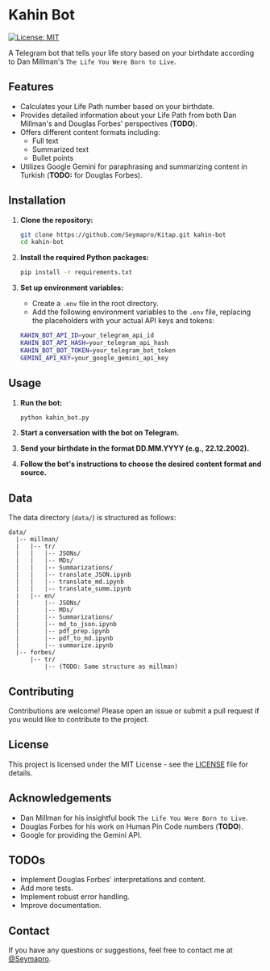 # Kahin Bot

[![License: MIT](https://img.shields.io/badge/License-MIT-yellow.svg)](https://opensource.org/licenses/MIT)

A Telegram bot that tells your life story based on your birthdate according to Dan Millman's `The Life You Were Born to Live`.

## Features

- Calculates your Life Path number based on your birthdate.
- Provides detailed information about your Life Path from both Dan Millman's and Douglas Forbes' perspectives (**TODO**).
- Offers different content formats including:
  - Full text
  - Summarized text
  - Bullet points
- Utilizes Google Gemini for paraphrasing and summarizing content in Turkish (**TODO:** for Douglas Forbes).

## Installation

1. **Clone the repository:**

   ```bash
   git clone https://github.com/Seymapro/Kitap.git kahin-bot
   cd kahin-bot
   ```

2. **Install the required Python packages:**

   ```bash
   pip install -r requirements.txt
   ```

3. **Set up environment variables:**
    - Create a `.env` file in the root directory.
    - Add the following environment variables to the `.env` file, replacing the placeholders with your actual API keys and tokens:

     ```bash
     KAHIN_BOT_API_ID=your_telegram_api_id
     KAHIN_BOT_API_HASH=your_telegram_api_hash
     KAHIN_BOT_BOT_TOKEN=your_telegram_bot_token
     GEMINI_API_KEY=your_google_gemini_api_key
     ```

## Usage

1. **Run the bot:**

   ```bash
   python kahin_bot.py
   ```

2. **Start a conversation with the bot on Telegram.**
3. **Send your birthdate in the format DD.MM.YYYY (e.g., 22.12.2002).**
4. **Follow the bot's instructions to choose the desired content format and source.**

## Data

The data directory (`data/`) is structured as follows:

```raw
data/
  |-- millman/
  |   |-- tr/
  |   |   |-- JSONs/
  |   |   |-- MDs/
  |   |   |-- Summarizations/
  |   |   |-- translate_JSON.ipynb
  |   |   |-- translate_md.ipynb
  |   |   |-- translate_summ.ipynb
  |   |-- en/
  |       |-- JSONs/
  |       |-- MDs/
  |       |-- Summarizations/
  |       |-- md_to_json.ipynb
  |       |-- pdf_prep.ipynb
  |       |-- pdf_to_md.ipynb
  |       |-- summarize.ipynb
  |-- forbes/
      |-- tr/
          |-- (TODO: Same structure as millman)
```

## Contributing

Contributions are welcome! Please open an issue or submit a pull request if you would like to contribute to the project.

## License

This project is licensed under the MIT License - see the [LICENSE](LICENSE) file for details.

## Acknowledgements

- Dan Millman for his insightful book `The Life You Were Born to Live`.
- Douglas Forbes for his work on Human Pin Code numbers (**TODO**).
- Google for providing the Gemini API.

## TODOs

- Implement Douglas Forbes' interpretations and content.
- Add more tests.
- Implement robust error handling.
- Improve documentation.

## Contact

If you have any questions or suggestions, feel free to contact me at [@Seymapro](https://github.com/Seymapro).
